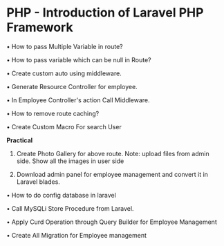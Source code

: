 # PHP - Introduction of Laravel PHP Framework

• How to pass Multiple Variable in route?

• How to pass variable which can be null in Route?

• Create custom auto using middleware.

• Generate Resource Controller for employee.

• In Employee Controller's action Call Middleware.

• How to remove route caching?

• Create Custom Macro For search User

<b>Practical</b>
1. Create Photo Gallery for above route.
Note: upload files from admin side. Show all the images in user side

3. Download admin panel for employee management and convert it in Laravel blades.

• How to do config database in laravel

• Call MySQLi Store Procedure from Laravel.

• Apply Curd Operation through Query Builder for Employee Management

• Create All Migration for Employee management

